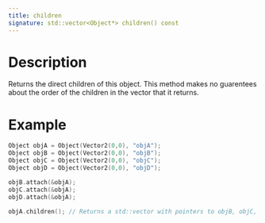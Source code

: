 ```yaml
---
title: children
signature: std::vector<Object*> children() const
---
```


# Description
Returns the direct children of this object. This method makes no guarentees about the order of the children in the vector that it returns.

# Example
``` c++
Object objA = Object(Vector2(0,0), "objA");
Object objB = Object(Vector2(0,0), "objB");
Object objC = Object(Vector2(0,0), "objC");
Object objD = Object(Vector2(0,0), "objD");

objB.attach(&objA);
objC.attach(&objA);
objD.attach(&objA);

objA.children(); // Returns a std::vector with pointers to objB, objC, and objD in no particular order
```
